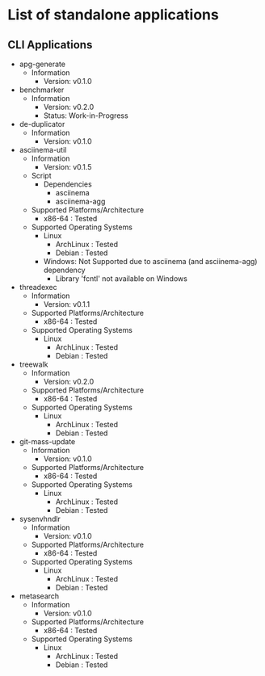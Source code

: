 List of standalone applications
===============================

## CLI Applications
- apg-generate
    - Information
        + Version: v0.1.0
- benchmarker
    - Information
        + Version: v0.2.0
        + Status: Work-in-Progress
- de-duplicator
    - Information
        + Version: v0.1.0
- asciinema-util
    - Information
        + Version: v0.1.5
    - Script
        - Dependencies
            + asciinema
            + asciinema-agg
    - Supported Platforms/Architecture
        + x86-64 : Tested
    - Supported Operating Systems
        - Linux
            + ArchLinux : Tested
            + Debian : Tested
        - Windows: Not Supported due to asciinema (and asciinema-agg) dependency
            + Library 'fcntl' not available on Windows
- threadexec
    - Information
        + Version: v0.1.1
    - Supported Platforms/Architecture
        + x86-64 : Tested
    - Supported Operating Systems
        - Linux
            + ArchLinux : Tested
            + Debian : Tested
- treewalk
    - Information
        + Version: v0.2.0
    - Supported Platforms/Architecture
        + x86-64 : Tested
    - Supported Operating Systems
        - Linux
            + ArchLinux : Tested
            + Debian : Tested
- git-mass-update
    - Information
        + Version: v0.1.0
    - Supported Platforms/Architecture
        + x86-64 : Tested
    - Supported Operating Systems
        - Linux
            + ArchLinux : Tested
            + Debian : Tested
- sysenvhndlr
    - Information
        + Version: v0.1.0
    - Supported Platforms/Architecture
        + x86-64 : Tested
    - Supported Operating Systems
        - Linux
            + ArchLinux : Tested
            + Debian : Tested
- metasearch 
    - Information
        + Version: v0.1.0
    - Supported Platforms/Architecture
        + x86-64 : Tested
    - Supported Operating Systems
        - Linux
            + ArchLinux : Tested
            + Debian : Tested

